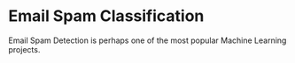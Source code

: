 # Email Spam Classification
 Email Spam Detection is perhaps one of the most popular Machine Learning projects.
